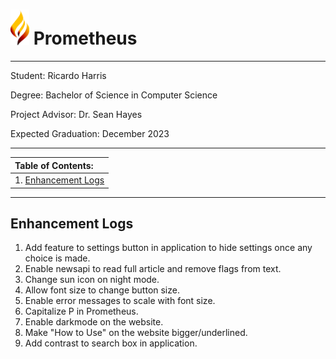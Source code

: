 # <img src="../media/prometheus_logo.png" style="width:30px"> Prometheus

---
Student: Ricardo Harris

Degree: Bachelor of Science in Computer Science

Project Advisor: Dr. Sean Hayes

Expected Graduation: December 2023

---

<table>
	<thead>
		<tr>
			<th align="left">
				Table of Contents:
			</th>
		</tr>
	</thead>
	<tbody>
		<tr>
			<td>
				1. <a href="#result">Enhancement Logs</a>
			</td>
		</tr>
	</tbody>
</table>

---
## Enhancement Logs <a id="result"></a>
1. Add feature to settings button in application to hide settings once any choice is made.
2. Enable newsapi to read full article and remove flags from text.
3. Change sun icon on night mode.
4. Allow font size to change button size.
5. Enable error messages to scale with font size.
6. Capitalize P in Prometheus.
7. Enable darkmode on the website.
8. Make "How to Use" on the website bigger/underlined.
9. Add contrast to search box in application.
